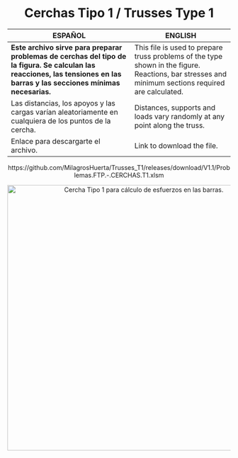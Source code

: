 <h1 align="center"> Cerchas Tipo 1 / Trusses Type 1 </h1>

| ESPAÑOL | ENGLISH |
| --- | --- |
| **Este archivo sirve para preparar problemas de cerchas del tipo de la figura. Se calculan las reacciones, las tensiones en las barras y las secciones mínimas necesarias.** | This file is used to prepare truss problems of the type shown in the figure. Reactions, bar stresses and minimum sections required are calculated. |
|  Las distancias, los apoyos y las cargas varían aleatoriamente en cualquiera de los puntos de la cercha. | Distances, supports and loads vary randomly at any point along the truss. |
| Enlace para descargarte el archivo. | Link to download the file. |

<p align="center">
 https://github.com/MilagrosHuerta/Trusses_T1/releases/download/V1.1/Problemas.FTP.-.CERCHAS.T1.xlsm
 </p>
<p align="center">
 <image src="https://i.ibb.co/Ssb0PNT/Cercha-Tipo-1.png" width=600 alt="Cercha Tipo 1 para cálculo de esfuerzos en las barras." caption="Trusses" > 
